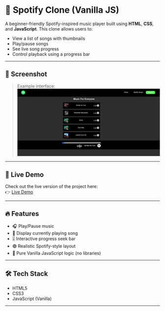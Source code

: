 # 🎵 Spotify Clone (Vanilla JS)

A beginner-friendly Spotify-inspired music player built using **HTML**, **CSS**, and **JavaScript**. This clone allows users to:

- View a list of songs with thumbnails
- Play/pause songs
- See live song progress
- Control playback using a progress bar

---

## 📸 Screenshot

> Example interface:  
> ![Spotify Clone Screenshot](./images/spotify-app-screenshot.png)  
> 

---

## 🚀 Live Demo

Check out the live version of the project here:  
👉 [Live Demo](https://app.netlify.com/projects/melofy-app/overview)

---

## 🔥 Features

- 🎧 Play/Pause music
- 📃 Display currently playing song
- 🎚️ Interactive progress seek bar
- 🟢 Realistic Spotify-style layout
- 🧠 Pure Vanilla JavaScript logic (no libraries)

---

## 🛠 Tech Stack

- HTML5
- CSS3
- JavaScript (Vanilla)

---
